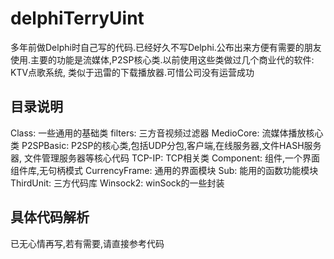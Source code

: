 # delphiTerryUint
多年前做Delphi时自己写的代码.已经好久不写Delphi.公布出来方便有需要的朋友使用.主要的功能是流媒体,P2SP核心类.以前使用这些类做过几个商业代的软件: KTV点歌系统, 类似于迅雷的下载播放器.可惜公司没有运营成功

## 目录说明

Class: 一些通用的基础类
		filters: 三方音视频过滤器
		MedioCore: 流媒体播放核心类
		P2SPBasic: P2SP的核心类,包括UDP分包,客户端,在线服务器,文件HASH服务器, 文件管理服务器等核心代码
		TCP-IP: TCP相关类
Component: 组件,一个界面组件库,无句柄模式
CurrencyFrame: 通用的界面模块
Sub: 能用的函数功能模块
ThirdUnit: 三方代码库
Winsock2: winSock的一些封装

## 具体代码解析

已无心情再写,若有需要,请直接参考代码


